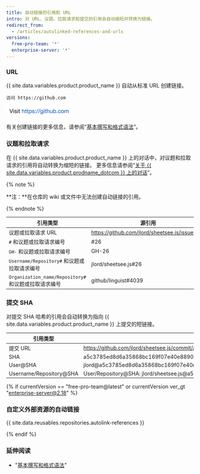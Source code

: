 ```yaml
---
title: 自动链接的引用和 URL
intro: 对 URL、议题、拉取请求和提交的引用会自动缩短并转换为链接。
redirect_from:
  - /articles/autolinked-references-and-urls
versions:
  free-pro-team: '*'
  enterprise-server: '*'
---
```


### URL

{{ site.data.variables.product.product_name }} 自动从标准 URL 创建链接。

`访问 https://github.com`

![显示的自动链接的 URL](/assets/images/help/writing/url-autolink-rendered.png)

有关创建链接的更多信息，请参阅“[基本撰写和格式语法](/articles/basic-writing-and-formatting-syntax/#links)”。

### 议题和拉取请求

在 {{ site.data.variables.product.product_name }} 上的对话中，对议题和拉取请求的引用将自动转换为缩短的链接。 更多信息请参阅“[关于 {{ site.data.variables.product.prodname_dotcom }} 上的对话](/articles/about-conversations-on-github)”。

{% note %}

**注：**在仓库的 wiki 或文件中无法创建自动链接的引用。

{% endnote %}

| 引用类型                                       | 源引用                                            | 短链接                                                                    |
| ------------------------------------------ | ---------------------------------------------- | ---------------------------------------------------------------------- |
| 议题或拉取请求 URL                                | https://github.com/jlord/sheetsee.js/issues/26 | [#26](https://github.com/jlord/sheetsee.js/issues/26)                  |
| `#` 和议题或拉取请求编号                             | #26                                            | [#26](https://github.com/jlord/sheetsee.js/issues/26)                  |
| `GH-` 和议题或拉取请求编号                           | GH-26                                          | [GH-26](https://github.com/jlord/sheetsee.js/issues/26)                |
| `Username/Repository#` 和议题或拉取请求编号          | jlord/sheetsee.js#26                           | [jlord/sheetsee.js#26](https://github.com/jlord/sheetsee.js/issues/26) |
| `Organization_name/Repository#` 和议题或拉取请求编号 | github/linguist#4039                           | [github/linguist#4039](https://github.com/github/linguist/pull/4039)   |

### 提交 SHA

对提交 SHA 哈希的引用会自动转换为指向 {{ site.data.variables.product.product_name }} 上提交的短链接。

| 引用类型                    | 源引用                                                                                  | 短链接                                                                                                               |
| ----------------------- | ------------------------------------------------------------------------------------ | ----------------------------------------------------------------------------------------------------------------- |
| 提交 URL                  | https://github.com/jlord/sheetsee.js/commit/a5c3785ed8d6a35868bc169f07e40e889087fd2e | [a5c3785](https://github.com/jlord/sheetsee.js/commit/a5c3785ed8d6a35868bc169f07e40e889087fd2e)                   |
| SHA                     | a5c3785ed8d6a35868bc169f07e40e889087fd2e                                             | [a5c3785](https://github.com/jlord/sheetsee.js/commit/a5c3785ed8d6a35868bc169f07e40e889087fd2e)                   |
| User@SHA                | jlord@a5c3785ed8d6a35868bc169f07e40e889087fd2e                                       | [jlord@a5c3785](https://github.com/jlord/sheetsee.js/commit/a5c3785ed8d6a35868bc169f07e40e889087fd2e)             |
| Username/Repository@SHA | User/Repository@SHA: jlord/sheetsee.js@a5c3785ed8d6a35868bc169f07e40e889087fd2e      | [jlord/sheetsee.js@a5c3785](https://github.com/jlord/sheetsee.js/commit/a5c3785ed8d6a35868bc169f07e40e889087fd2e) |

{% if currentVersion == "free-pro-team@latest" or currentVersion ver_gt "enterprise-server@2.18" %}
### 自定义外部资源的自动链接

{{ site.data.reusables.repositories.autolink-references }}

{% endif %}

### 延伸阅读

- "[基本撰写和格式语法](/articles/basic-writing-and-formatting-syntax)"
